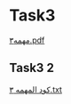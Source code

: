 # Task3
[مهمه٣.pdf](https://github.com/Abeer3319/Task3/files/12345168/default.pdf)
## Task3 2
[‎⁨كود المهمه ٣⁩.txt](https://github.com/Abeer3319/Task3/files/12345163/default.txt)
